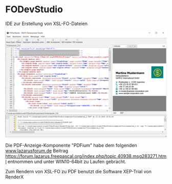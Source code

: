 # FODevStudio
IDE zur Erstellung von XSL-FO-Dateien

![Screenshot](https://github.com/Abensberger/FODevStudio/blob/main/ScreenShot.png?raw=true)

Die PDF-Anzeige-Komponente "PDFium" habe dem folgenden www.lazarusforum.de Beitrag https://forum.lazarus.freepascal.org/index.php/topic,40938.msg283271.html entnommen und unter WIN10-64bit zu Laufen gebracht.

Zum Rendern von XSL-FO zu PDF benutzt die Software XEP-Trial von RenderX 
